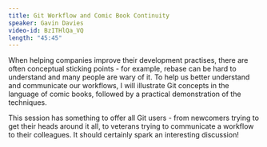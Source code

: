 ```yaml
---
title: Git Workflow and Comic Book Continuity
speaker: Gavin Davies
video-id: BzITHlQa_VQ
length: "45:45"
---
```

When helping companies improve their development practises, there are often conceptual sticking points - for example, rebase can be hard to understand and many people are wary of it. To help us better understand and communicate our workflows, I will illustrate Git concepts in the language of comic books, followed by a practical demonstration of the techniques.

This session has something to offer all Git users - from newcomers trying to get their heads around it all, to veterans trying to communicate a workflow to their colleagues. It should certainly spark an interesting discussion!